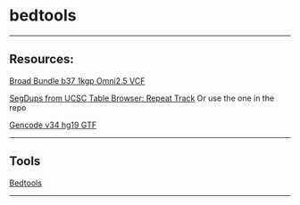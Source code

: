 # bedtools
----------------

## Resources:

[Broad Bundle b37 1kgp Omni2.5 VCF](https://console.cloud.google.com/storage/browser/_details/gcp-public-data--broad-references/hg19%2Fv0%2F1000G_omni2.5.b37.vcf.gz)

[SegDups from UCSC Table Browser: Repeat Track](https://genome.ucsc.edu/cgi-bin/hgTables) 
Or use the one in the repo

[Gencode v34 hg19 GTF](ftp://ftp.ebi.ac.uk/pub/databases/gencode/Gencode_human/release_34/GRCh37_mapping/gencode.v34lift37.annotation.gtf.gz)

---------

## Tools

[Bedtools](https://bedtools.readthedocs.io/en/latest/)

-------
